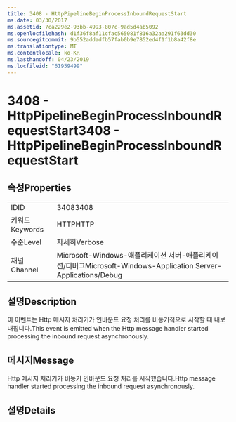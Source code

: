 ```yaml
---
title: 3408 - HttpPipelineBeginProcessInboundRequestStart
ms.date: 03/30/2017
ms.assetid: 7ca229e2-93bb-4993-807c-9ad5d4ab5092
ms.openlocfilehash: d1f36f8af11cfac565081f816a32aa291f63dd30
ms.sourcegitcommit: 9b552addadfb57fab0b9e7852ed4f1f1b8a42f8e
ms.translationtype: MT
ms.contentlocale: ko-KR
ms.lasthandoff: 04/23/2019
ms.locfileid: "61959499"
---
```

# <a name="3408---httppipelinebeginprocessinboundrequeststart"></a><span data-ttu-id="d6089-102">3408 - HttpPipelineBeginProcessInboundRequestStart</span><span class="sxs-lookup"><span data-stu-id="d6089-102">3408 - HttpPipelineBeginProcessInboundRequestStart</span></span>
## <a name="properties"></a><span data-ttu-id="d6089-103">속성</span><span class="sxs-lookup"><span data-stu-id="d6089-103">Properties</span></span>  
  
|||  
|-|-|  
|<span data-ttu-id="d6089-104">ID</span><span class="sxs-lookup"><span data-stu-id="d6089-104">ID</span></span>|<span data-ttu-id="d6089-105">3408</span><span class="sxs-lookup"><span data-stu-id="d6089-105">3408</span></span>|  
|<span data-ttu-id="d6089-106">키워드</span><span class="sxs-lookup"><span data-stu-id="d6089-106">Keywords</span></span>|<span data-ttu-id="d6089-107">HTTP</span><span class="sxs-lookup"><span data-stu-id="d6089-107">HTTP</span></span>|  
|<span data-ttu-id="d6089-108">수준</span><span class="sxs-lookup"><span data-stu-id="d6089-108">Level</span></span>|<span data-ttu-id="d6089-109">자세히</span><span class="sxs-lookup"><span data-stu-id="d6089-109">Verbose</span></span>|  
|<span data-ttu-id="d6089-110">채널</span><span class="sxs-lookup"><span data-stu-id="d6089-110">Channel</span></span>|<span data-ttu-id="d6089-111">Microsoft-Windows-애플리케이션 서버-애플리케이션/디버그</span><span class="sxs-lookup"><span data-stu-id="d6089-111">Microsoft-Windows-Application Server-Applications/Debug</span></span>|  
  
## <a name="description"></a><span data-ttu-id="d6089-112">설명</span><span class="sxs-lookup"><span data-stu-id="d6089-112">Description</span></span>  
 <span data-ttu-id="d6089-113">이 이벤트는 Http 메시지 처리기가 인바운드 요청 처리를 비동기적으로 시작할 때 내보내집니다.</span><span class="sxs-lookup"><span data-stu-id="d6089-113">This event is emitted when the Http message handler started processing the inbound request asynchronously.</span></span>  
  
## <a name="message"></a><span data-ttu-id="d6089-114">메시지</span><span class="sxs-lookup"><span data-stu-id="d6089-114">Message</span></span>  
 <span data-ttu-id="d6089-115">Http 메시지 처리기가 비동기 인바운드 요청 처리를 시작했습니다.</span><span class="sxs-lookup"><span data-stu-id="d6089-115">Http message handler started processing the inbound request asynchronously.</span></span>  
  
## <a name="details"></a><span data-ttu-id="d6089-116">설명</span><span class="sxs-lookup"><span data-stu-id="d6089-116">Details</span></span>

